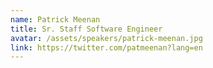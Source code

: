 ```yaml
---
name: Patrick Meenan
title: Sr. Staff Software Engineer
avatar: /assets/speakers/patrick-meenan.jpg
link: https://twitter.com/patmeenan?lang=en
---
```

